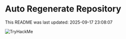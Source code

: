 # Auto Regenerate Repository

This README was last updated: 2025-09-17 23:08:07

 ![TryHackMe](https://tryhackme.com/badge/533634)